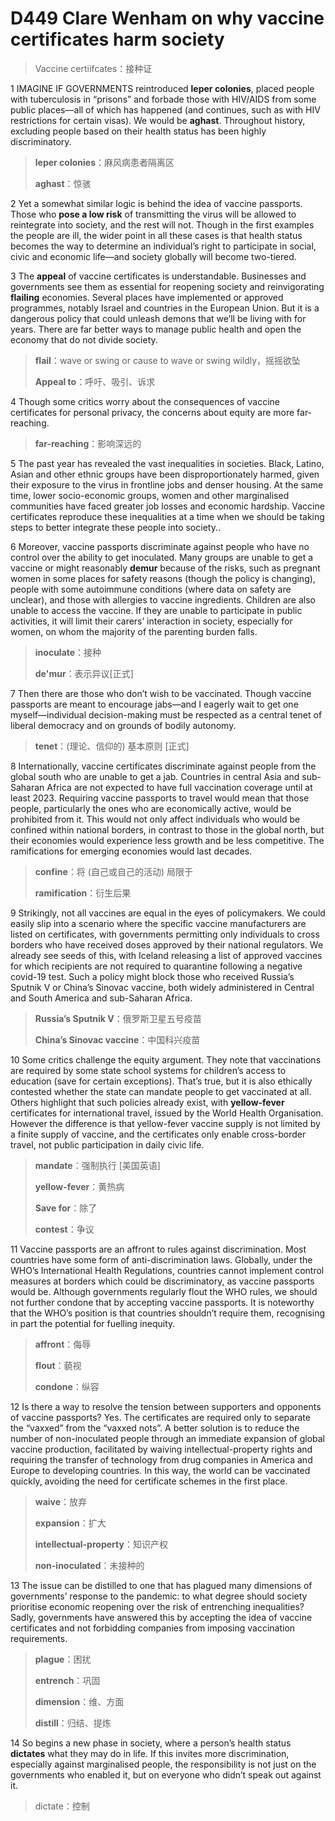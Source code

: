 # D449 Clare Wenham on why vaccine certificates harm society
> Vaccine certiifcates：接种证
 > 

1 IMAGINE IF GOVERNMENTS reintroduced **leper colonies**, placed people with tuberculosis in “prisons” and forbade those with HIV/AIDS from some public places—all of which has happened (and continues, such as with HIV restrictions for certain visas). We would be **aghast**. Throughout history, excluding people based on their health status has been highly discriminatory.

> **leper colonies**：麻风病患者隔离区
>
> **aghast**：惊骇
>

2 Yet a somewhat similar logic is behind the idea of vaccine passports. Those who **pose a low risk** of transmitting the virus will be allowed to reintegrate into society, and the rest will not. Though in the first examples the people are ill, the wider point in all these cases is that health status becomes the way to determine an individual’s right to participate in social, civic and economic life—and society globally will become two-tiered.

3 The **appeal** of vaccine certificates is understandable. Businesses and governments see them as essential for reopening society and reinvigorating **flailing** economies. Several places have implemented or approved programmes, notably Israel and countries in the European Union. But it is a dangerous policy that could unleash demons that we’ll be living with for years. There are far better ways to manage public health and open the economy that do not divide society.

> **flail**：wave or swing or cause to wave or swing wildly，摇摇欲坠
>
> **Appeal to**：呼吁、吸引、诉求
>

4 Though some critics worry about the consequences of vaccine certificates for personal privacy, the concerns about equity are more far-reaching.

> **far-reaching**：影响深远的
>

5 The past year has revealed the vast inequalities in societies. Black, Latino, Asian and other ethnic groups have been disproportionately harmed, given their exposure to the virus in frontline jobs and denser housing. At the same time, lower socio-economic groups, women and other marginalised communities have faced greater job losses and economic hardship. Vaccine certificates reproduce these inequalities at a time when we should be taking steps to better integrate these people into society..

6 Moreover, vaccine passports discriminate against people who have no control over the ability to get inoculated. Many groups are unable to get a vaccine or might reasonably **demur** because of the risks, such as pregnant women in some places for safety reasons (though the policy is changing), people with some autoimmune conditions (where data on safety are unclear), and those with allergies to vaccine ingredients. Children are also unable to access the vaccine. If they are unable to participate in public activities, it will limit their carers’ interaction in society, especially for women, on whom the majority of the parenting burden falls.

> **inoculate**：接种
>
> **de'mur**：表示异议[正式]
>

7 Then there are those who don’t wish to be vaccinated. Though vaccine passports are meant to encourage jabs—and I eagerly wait to get one myself—individual decision-making must be respected as a central tenet of liberal democracy and on grounds of bodily autonomy.

> **tenet**：(理论、信仰的) 基本原则 [正式]
>

8 Internationally, vaccine certificates discriminate against people from the global south who are unable to get a jab. Countries in central Asia and sub-Saharan Africa are not expected to have full vaccination coverage until at least 2023. Requiring vaccine passports to travel would mean that those people, particularly the ones who are economically active, would be prohibited from it. This would not only affect individuals who would be confined within national borders, in contrast to those in the global north, but their economies would experience less growth and be less competitive. The ramifications for emerging economies would last decades.

> **confine**：将 (自己或自己的活动) 局限于
>
> **ramification**：衍生后果
>

9 Strikingly, not all vaccines are equal in the eyes of policymakers. We could easily slip into a scenario where the specific vaccine manufacturers are listed on certificates, with governments permitting only individuals to cross borders who have received doses approved by their national regulators. We already see seeds of this, with Iceland releasing a list of approved vaccines for which recipients are not required to quarantine following a negative covid-19 test. Such a policy might block those who received Russia’s Sputnik V or China’s Sinovac vaccine, both widely administered in Central and South America and sub-Saharan Africa.

> **Russia’s Sputnik V**：俄罗斯卫星五号疫苗
>
> **China’s Sinovac vaccine**：中国科兴疫苗
>

10 Some critics challenge the equity argument. They note that vaccinations are required by some state school systems for children’s access to education (save for certain exceptions). That’s true, but it is also ethically contested whether the state can mandate people to get vaccinated at all. Others highlight that such policies already exist, with **yellow-fever** certificates for international travel, issued by the World Health Organisation. However the difference is that yellow-fever vaccine supply is not limited by a finite supply of vaccine, and the certificates only enable cross-border travel, not public participation in daily civic life.

> **mandate**：强制执行 [美国英语]
>
> **yellow-fever**：黄热病
>
> **Save for**：除了
>
> **contest**：争议
>

11 Vaccine passports are an affront to rules against discrimination. Most countries have some form of anti-discrimination laws. Globally, under the WHO’s International Health Regulations, countries cannot implement control measures at borders which could be discriminatory, as vaccine passports would be. Although governments regularly flout the WHO rules, we should not further condone that by accepting vaccine passports. It is noteworthy that the WHO’s position is that countries shouldn’t require them, recognising in part the potential for fuelling inequity.

> **affront**：侮辱
>
> **flout**：藐视
>
> **condone**：纵容
>

12 Is there a way to resolve the tension between supporters and opponents of vaccine passports? Yes. The certificates are required only to separate the “vaxxed” from the “vaxxed nots”. A better solution is to reduce the number of non-inoculated people through an immediate expansion of global vaccine production, facilitated by waiving intellectual-property rights and requiring the transfer of technology from drug companies in America and Europe to developing countries. In this way, the world can be vaccinated quickly, avoiding the need for certificate schemes in the first place.

> **waive**：放弃
>
> **expansion**：扩大
>
> **intellectual-property**：知识产权
>
> **non-inoculated**：未接种的
>

13 The issue can be distilled to one that has plagued many dimensions of governments’ response to the pandemic: to what degree should society prioritise economic reopening over the risk of entrenching inequalities? Sadly, governments have answered this by accepting the idea of vaccine certificates and not forbidding companies from imposing vaccination requirements.

> **plague**：困扰
>
> **entrench**：巩固
>
> **dimension**：维、方面
>
> **distill**：归结、提炼
>

14 So begins a new phase in society, where a person’s health status **dictates** what they may do in life. If this invites more discrimination, especially against marginalised people, the responsibility is not just on the governments who enabled it, but on everyone who didn’t speak out against it.

> dictate：控制
>


